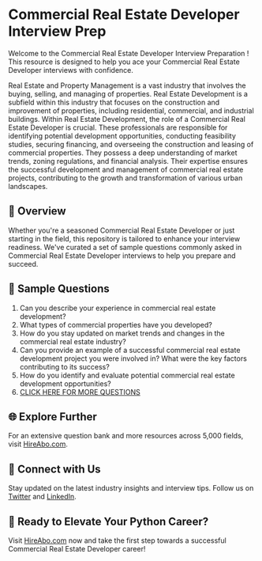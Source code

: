 # Commercial Real Estate Developer Interview Prep

Welcome to the Commercial Real Estate Developer Interview Preparation ! This resource is designed to help you ace your Commercial Real Estate Developer interviews with confidence.

Real Estate and Property Management is a vast industry that involves the buying, selling, and managing of properties. Real Estate Development is a subfield within this industry that focuses on the construction and improvement of properties, including residential, commercial, and industrial buildings. Within Real Estate Development, the role of a Commercial Real Estate Developer is crucial. These professionals are responsible for identifying potential development opportunities, conducting feasibility studies, securing financing, and overseeing the construction and leasing of commercial properties. They possess a deep understanding of market trends, zoning regulations, and financial analysis. Their expertise ensures the successful development and management of commercial real estate projects, contributing to the growth and transformation of various urban landscapes.

## 🚀 Overview

Whether you're a seasoned Commercial Real Estate Developer or just starting in the field, this repository is tailored to enhance your interview readiness. We've curated a set of sample questions commonly asked in Commercial Real Estate Developer interviews to help you prepare and succeed.

## 📝 Sample Questions

1. Can you describe your experience in commercial real estate development?
2. What types of commercial properties have you developed?
3. How do you stay updated on market trends and changes in the commercial real estate industry?
4. Can you provide an example of a successful commercial real estate development project you were involved in? What were the key factors contributing to its success?
5. How do you identify and evaluate potential commercial real estate development opportunities?
6. [CLICK HERE FOR MORE QUESTIONS](https://hireabo.com/job/21_3_9/Commercial%20Real%20Estate%20Developer)

## 🌐 Explore Further

For an extensive question bank and more resources across 5,000 fields, visit [HireAbo.com](https://www.hireabo.com).

## 📱 Connect with Us

Stay updated on the latest industry insights and interview tips. Follow us on [Twitter](https://twitter.com/hireabo) and [LinkedIn](https://www.linkedin.com/in/hire-abo-3609972a8/).

## 🚀 Ready to Elevate Your Python Career?

Visit [HireAbo.com](https://www.hireabo.com) now and take the first step towards a successful Commercial Real Estate Developer career!